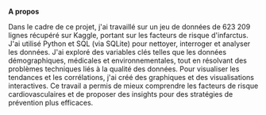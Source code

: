 **A propos**

Dans le cadre de ce projet, j'ai travaillé sur un jeu de données de 623 209 lignes récupéré sur Kaggle, portant sur les facteurs de risque d'infarctus. J'ai utilisé Python et SQL (via SQLite) pour nettoyer, interroger et analyser les données. J'ai exploré des variables clés telles que les données démographiques, médicales et environnementales, tout en résolvant des problèmes techniques liés à la qualité des données. Pour visualiser les tendances et les corrélations, j'ai créé des graphiques et des visualisations interactives. Ce travail a permis de mieux comprendre les facteurs de risque cardiovasculaires et de proposer des insights pour des stratégies de prévention plus efficaces.

